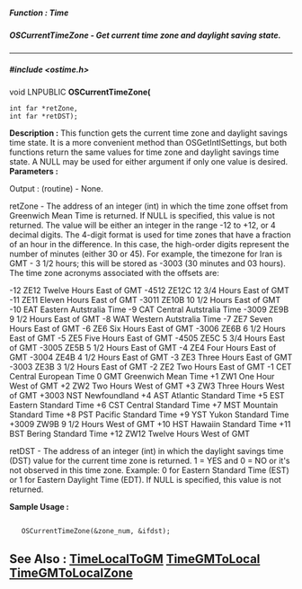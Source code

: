 ##### Function : Time
##### OSCurrentTimeZone - Get current time zone and daylight saving state.
---
##### #include <ostime.h>
void LNPUBLIC **OSCurrentTimeZone(**

	int far *retZone,
	int far *retDST);
**Description :**
This function gets the current time zone and daylight savings time state.  It 
is a more convenient method than OSGetIntlSettings, but both functions return 
the same values for time zone and daylight savings time state.  A NULL may be 
used for either argument if only one value is desired.
**Parameters :**

Output :
(routine)  -  None.


retZone  -  The address of an integer (int) in which the time zone offset from Greenwich Mean Time is returned.  If NULL is specified, this value is not returned.  The value will be either an integer in the range -12 to +12, or 4 decimal digits.  The 4-digit format is used for time zones that have a fraction of an hour in the difference.  In this case, the high-order digits represent the number of minutes (either 30 or 45).  For example, the timezone for Iran is GMT - 3 1/2 hours;  this will be stored as -3003 (30 minutes and 03 hours).  The time zone acronyms associated with the offsets are:

-12         ZE12      Twelve Hours East of GMT
-4512    ZE12C   12 3/4 Hours East of GMT
-11         ZE11      Eleven Hours East of GMT
-3011    ZE10B   10 1/2 Hours East of GMT
-10         EAT       Eastern Autstralia Time
-9           CAT       Central  Autstralia Time
-3009    ZE9B     9 1/2 Hours East of GMT
-8           WAT      Western Autstralia Time
-7           ZE7        Seven Hours East of GMT
-6           ZE6        Six Hours East of GMT
-3006    ZE6B     6 1/2 Hours East of GMT
-5           ZE5        Five Hours East of GMT
-4505    ZE5C     5 3/4 Hours East of GMT
-3005    ZE5B     5 1/2 Hours East of GMT
-4           ZE4        Four Hours East of GMT
-3004    ZE4B     4 1/2 Hours East of GMT
-3           ZE3        Three Hours East of GMT
-3003    ZE3B     3 1/2 Hours East of GMT
-2           ZE2        Two Hours East of GMT
-1           CET       Central European Time
 0           GMT       Greenwich Mean Time
+1          ZW1       One Hour West of GMT
+2          ZW2       Two Hours West of GMT
+3          ZW3       Three Hours West of GMT
+3003   NST        Newfoundland
+4          AST        Atlantic Standard Time
+5          EST        Eastern Standard Time
+6          CST        Central Standard Time
+7          MST       Mountain Standard Time
+8          PST        Pacific Standard Time
+9          YST        Yukon Standard Time
+3009   ZW9B    9 1/2 Hours West of GMT
+10        HST       Hawaiin Standard Time
+11        BST       Bering Standard Time
+12        ZW12    Twelve Hours West of GMT

retDST  -  The address of an integer (int) in which the daylight savings time (DST) value for the current time zone is returned. 1 = YES and 0 = NO or it's not observed in this time zone.  Example: 0 for Eastern Standard Time (EST) or 1 for Eastern Daylight Time (EDT).  If NULL is specified, this value is not returned. 

**Sample Usage :**
```

   OSCurrentTimeZone(&zone_num, &ifdst);

```
**See Also :**
[TimeLocalToGM](D:/md_files/TimeLocalToGM.md)
[TimeGMToLocal](D:/md_files/TimeGMToLocal.md)
[TimeGMToLocalZone](D:/md_files/TimeGMToLocalZone.md)
---
